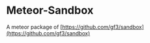 # Meteor-Sandbox
A meteor package of [https://github.com/gf3/sandbox](https://github.com/gf3/sandbox)
